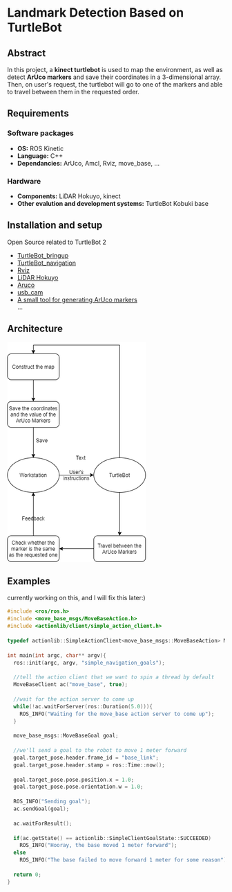 # **Landmark Detection Based on TurtleBot**




## Abstract
In this project, a **kinect turtlebot** is used to map the environment, as well as detect **ArUco markers** and save their coordinates in a 3-dimensional array. Then, on user's request, the turtlebot will go to one of the markers and able to travel between them in the requested order.

## Requirements
### Software packages
* **OS:** ROS Kinetic
* **Language:** C++
* **Dependancies:** ArUco, Amcl, Rviz, move_base, ...

### Hardware
* **Components:** LiDAR Hokuyo, kinect
* **Other evalution and development systems:** TurtleBot Kobuki base

## Installation and setup
Open Source related to TurtleBot 2  
* [TurtleBot_bringup](http://wiki.ros.org/turtlebot_bringup)
* [TurtleBot_navigation](http://wiki.ros.org/turtlebot_navigation)
* [Rviz](http://wiki.ros.org/rviz)
* [LiDAR Hokuyo](https://blog.csdn.net/Buer_zhu/article/details/80945830)
* [Aruco](http://wiki.ros.org/aruco)
* [usb_cam](http://wiki.ros.org/usb_cam)
* [A small tool for generating ArUco markers](https://tn1ck.github.io/aruco-print/)   
...

## Architecture
![](./architecture.png)


## Examples
currently working on this, and I will fix this later:)
```c++
#include <ros/ros.h>
#include <move_base_msgs/MoveBaseAction.h>
#include <actionlib/client/simple_action_client.h>

typedef actionlib::SimpleActionClient<move_base_msgs::MoveBaseAction> MoveBaseClient;

int main(int argc, char** argv){
  ros::init(argc, argv, "simple_navigation_goals");

  //tell the action client that we want to spin a thread by default
  MoveBaseClient ac("move_base", true);

  //wait for the action server to come up
  while(!ac.waitForServer(ros::Duration(5.0))){
    ROS_INFO("Waiting for the move_base action server to come up");
  }

  move_base_msgs::MoveBaseGoal goal;

  //we'll send a goal to the robot to move 1 meter forward
  goal.target_pose.header.frame_id = "base_link";
  goal.target_pose.header.stamp = ros::Time::now();

  goal.target_pose.pose.position.x = 1.0;
  goal.target_pose.pose.orientation.w = 1.0;

  ROS_INFO("Sending goal");
  ac.sendGoal(goal);

  ac.waitForResult();

  if(ac.getState() == actionlib::SimpleClientGoalState::SUCCEEDED)
    ROS_INFO("Hooray, the base moved 1 meter forward");
  else
    ROS_INFO("The base failed to move forward 1 meter for some reason");

  return 0;
}
```
